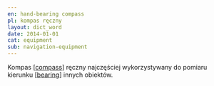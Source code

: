```yaml
---
en: hand-bearing compass
pl: kompas ręczny 
layout: dict_word
date: 2014-01-01
cat: equipment
sub: navigation-equipment
---
```


Kompas [[compass](/dict/compass.html)] ręczny najczęściej wykorzystywany do pomiaru kierunku [[bearing](/dict/bearing.html)] innych obiektów.